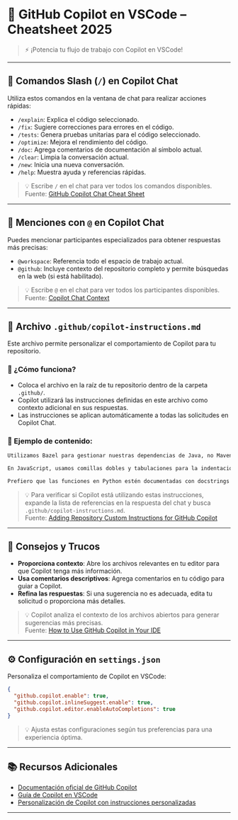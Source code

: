 # 🧠 GitHub Copilot en VSCode – Cheatsheet 2025

> ⚡️ ¡Potencia tu flujo de trabajo con Copilot en VSCode!

---

## 🚀 Comandos Slash (`/`) en Copilot Chat

Utiliza estos comandos en la ventana de chat para realizar acciones rápidas:

- `/explain`: Explica el código seleccionado.
- `/fix`: Sugiere correcciones para errores en el código.
- `/tests`: Genera pruebas unitarias para el código seleccionado.
- `/optimize`: Mejora el rendimiento del código.
- `/doc`: Agrega comentarios de documentación al símbolo actual.
- `/clear`: Limpia la conversación actual.
- `/new`: Inicia una nueva conversación.
- `/help`: Muestra ayuda y referencias rápidas.

> 💡 Escribe `/` en el chat para ver todos los comandos disponibles.  
> Fuente: [GitHub Copilot Chat Cheat Sheet](https://docs.github.com/en/copilot/using-github-copilot/copilot-chat/github-copilot-chat-cheat-sheet)

---

## 👥 Menciones con `@` en Copilot Chat

Puedes mencionar participantes especializados para obtener respuestas más precisas:

- `@workspace`: Referencia todo el espacio de trabajo actual.
- `@github`: Incluye contexto del repositorio completo y permite búsquedas en la web (si está habilitado).

> 💡 Escribe `@` en el chat para ver todos los participantes disponibles.  
> Fuente: [Copilot Chat Context](https://learn.microsoft.com/en-us/visualstudio/ide/copilot-chat-context?view=vs-2022)

---

## 📄 Archivo `.github/copilot-instructions.md`

Este archivo permite personalizar el comportamiento de Copilot para tu repositorio.

### 📌 ¿Cómo funciona?

- Coloca el archivo en la raíz de tu repositorio dentro de la carpeta `.github/`.
- Copilot utilizará las instrucciones definidas en este archivo como contexto adicional en sus respuestas.
- Las instrucciones se aplican automáticamente a todas las solicitudes en Copilot Chat.

### 📝 Ejemplo de contenido:

```markdown
Utilizamos Bazel para gestionar nuestras dependencias de Java, no Maven. Por favor, proporciona ejemplos usando Bazel.

En JavaScript, usamos comillas dobles y tabulaciones para la indentación. Asegúrate de seguir estas convenciones en tus respuestas.

Prefiero que las funciones en Python estén documentadas con docstrings siguiendo el estilo Google.
```

> 💡 Para verificar si Copilot está utilizando estas instrucciones, expande la lista de referencias en la respuesta del chat y busca `.github/copilot-instructions.md`.  
> Fuente: [Adding Repository Custom Instructions for GitHub Copilot](https://docs.github.com/en/copilot/customizing-copilot/adding-repository-custom-instructions-for-github-copilot)

---

## 🧠 Consejos y Trucos

- **Proporciona contexto**: Abre los archivos relevantes en tu editor para que Copilot tenga más información.
- **Usa comentarios descriptivos**: Agrega comentarios en tu código para guiar a Copilot.
- **Refina las respuestas**: Si una sugerencia no es adecuada, edita tu solicitud o proporciona más detalles.

> 💡 Copilot analiza el contexto de los archivos abiertos para generar sugerencias más precisas.  
> Fuente: [How to Use GitHub Copilot in Your IDE](https://github.blog/developer-skills/github/how-to-use-github-copilot-in-your-ide-tips-tricks-and-best-practices/)

---

## ⚙️ Configuración en `settings.json`

Personaliza el comportamiento de Copilot en VSCode:

```json
{
  "github.copilot.enable": true,
  "github.copilot.inlineSuggest.enable": true,
  "github.copilot.editor.enableAutoCompletions": true
}
```

> 💡 Ajusta estas configuraciones según tus preferencias para una experiencia óptima.

---

## 📚 Recursos Adicionales

- [Documentación oficial de GitHub Copilot](https://docs.github.com/en/copilot)
- [Guía de Copilot en VSCode](https://code.visualstudio.com/docs/copilot/copilot-vscode-features)
- [Personalización de Copilot con instrucciones personalizadas](https://docs.github.com/en/copilot/customizing-copilot/adding-repository-custom-instructions-for-github-copilot)

---

